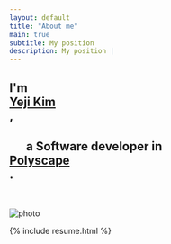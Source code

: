 ```yaml
---
layout: default
title: "About me"
main: true
subtitle: My position
description: My position |
---
```

<div class="intro-animation">
<section class="explanation">
    <h1 class="intro">
        I'm 
        <div class="name-like">
        <a class ="transition" href="https://scholar.google.com/citations?user=GtDE7SIAAAAJ&hl=en" target="_blank"> 
            Yeji Kim </a>
            <div class="underline-mask transition"></div>
            <div class="underline"></div>
        </div> 
        , </h1>
        <h1 class="intro">	&nbsp;&nbsp;&nbsp;&nbsp;&nbsp;&nbsp;a Software developer in 
        <div class="intro-link">
            <a class="transition" href="https://mathjsh217.wixsite.com/website" target="_blank">
                Polyscape 
            </a>
            <div class="underline-mask transition"></div>
            <div class="underline"></div>
        </div>.
    </h1>
    <br>
    
    
</section>
</div>

  ![photo](img/yejikim_photo.png)
  
{% include resume.html %}
